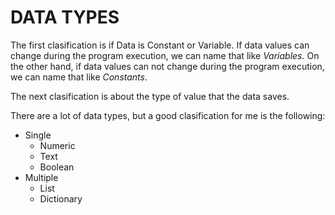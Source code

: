 # DATA TYPES

The first clasification is if Data is Constant or Variable.
If data values can change during the program execution, we can name that like *Variables*. On the other hand, if data values can not change during the program execution, we can name that like *Constants*.

The next clasification is about the type of value that the data saves.

There are a lot of data types, but a good clasification for me is the following:

* Single
  * Numeric
  * Text
  * Boolean
* Multiple
  * List
  * Dictionary

